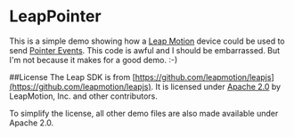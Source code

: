 # LeapPointer
This is a simple demo showing how a [Leap Motion]() device could be used to send [Pointer Events]().
This code is awful and I should be embarrassed. But I'm not because it makes for a good demo. :-)

##License
The Leap SDK is from [https://github.com/leapmotion/leapjs](https://github.com/leapmotion/leapjs).  It is licensed under [Apache 2.0](https://github.com/leapmotion/leapjs/blob/master/LICENSE) by LeapMotion, Inc. and other contributors.

To simplify the license, all other demo files are also made available under Apache 2.0.
